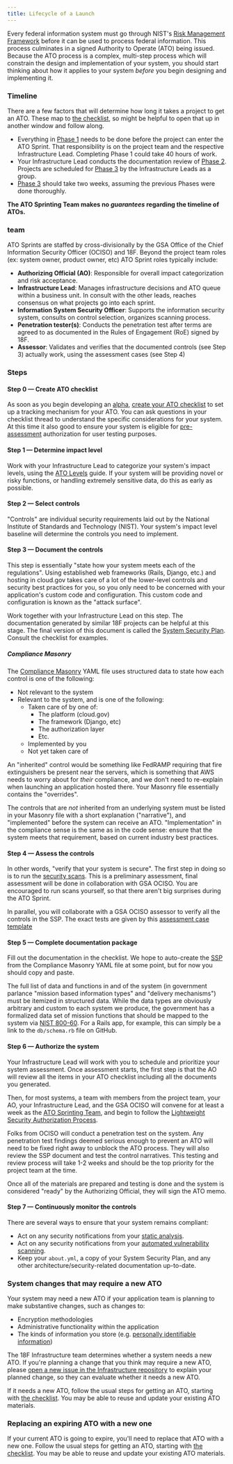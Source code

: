 ```yaml
---
title: Lifecycle of a Launch
---
```


Every federal information system must go through NIST's [Risk Management Framework](background/) before it can be used to process federal information. This process culminates in a signed Authority to Operate (ATO) being issued. Because the ATO process is a complex, multi-step process which will constrain the design and implementation of your system, you should start thinking about how it applies to your system _before_ you begin designing and implementing it.

### Timeline

There are a few factors that will determine how long it takes a project to get an ATO. These map to [the checklist](checklist/), so might be helpful to open that up in another window and follow along.

* Everything in [Phase 1](checklist/#phase-1-ato-sprint-prerequisites) needs to be done before the project can enter the ATO Sprint. That responsibility is on the project team and the respective Infrastructure Lead. Completing Phase 1 could take 40 hours of work.
* Your Infrastructure Lead conducts the documentation review of [Phase 2](checklist/#phase-2-documentation-review). Projects are scheduled for [Phase 3](checklist/#phase-3-ato-sprint) by the Infrastructure Leads as a group.
* [Phase 3](checklist/#phase-3-ato-sprint) should take two weeks, assuming the previous Phases were done thoroughly.

**The ATO Sprinting Team makes no _guarantees_ regarding the timeline of ATOs.**

### team

ATO Sprints are staffed by cross-divisionally by the GSA Office of the Chief Information Security Officer (OCISO) and 18F. Beyond the project team roles (ex: system owner, product owner, etc) ATO Sprint roles typically include:

* **Authorizing Official (AO)**: Responsible for overall impact categorization and risk acceptance.
* **Infrastructure Lead**: Manages infrastructure decisions and ATO queue within a business unit. In consult with the other leads, reaches consensus on what projects go into each sprint.
* **Information System Security Officer**: Supports the information security system, consults on control selection, organizes scanning process.
* **Penetration tester(s)**: Conducts the penetration test after terms are agreed to as documented in the Rules of Engagement (RoE) signed by 18F.
* **Assessor**: Validates and verifies that the documented controls (see Step 3) actually work, using the assessment cases (see Step 4)

### Steps

#### Step 0 — Create ATO checklist

As soon as you begin developing an [alpha](https://18f.gsa.gov/dashboard/stages/#alpha), [create your ATO checklist](checklist/) to set up a tracking mechanism for your ATO. You can ask questions in your checklist thread to understand the specific considerations for your system. At this time it also good to ensure your system is eligible for [pre-assessment](types/#conditions-for-pre-assessment) authorization for user testing purposes.

#### Step 1 — Determine impact level

Work with your Infrastructure Lead to categorize your system's impact levels, using the [ATO Levels](levels/) guide. If your system will be providing novel or risky functions, or handling extremely sensitive data, do this as early as possible.

#### Step 2 — Select controls

"Controls" are individual security requirements laid out by the National Institute of Standards and Technology (NIST).
Your system's impact level baseline will determine the controls you need to implement.

#### Step 3 — Document the controls

This step is essentially "state how your system meets each of the regulations". Using established web frameworks (Rails, Django, etc.) and hosting in cloud.gov takes care of a lot of the lower-level controls and security best practices for you, so you only need to be concerned with your application's custom code and configuration. This custom code and configuration is known as the "attack surface".

Work together with your Infrastructure Lead on this step. The documentation generated by similar 18F projects can be helpful at this stage. The final version of this document is called the [System Security Plan]((ssp/)). Consult the checklist for examples.

##### Compliance Masonry

The [Compliance Masonry](https://github.com/opencontrol/compliance-masonry) YAML file uses structured data to state how each control is one of the following:

* Not relevant to the system
* Relevant to the system, and is one of the following:
    * Taken care of by one of:
        * The platform (cloud.gov)
        * The framework (Django, etc)
        * The authorization layer
        * Etc.
    * Implemented by you
    * Not yet taken care of

An "inherited" control would be something like FedRAMP requiring that fire extinguishers be present near the servers, which is something that AWS needs to worry about for _their_ compliance, and we don't need to re-explain when launching an application hosted there. Your Masonry file essentially contains the "overrides".

The controls that are _not_ inherited from an underlying system must be listed in your Masonry file with a short explanation ("narrative"), and "implemented" before the system can receive an ATO. "Implementation" in the compliance sense is the same as in the code sense: ensure that the system meets that requirement, based on current industry best practices.

#### Step 4 — Assess the controls

In other words, "verify that your system is secure". The first step in doing so is to run the [security scans](../security/scanning/). This is a preliminary assessment, final assessment will be done in collaboration with GSA OCISO. You are encouraged to run scans yourself, so that there aren't big surprises during the ATO Sprint.

In parallel, you will collaborate with a GSA OCISO assessor to verify all the controls in the SSP. The exact tests are given by this [assessment case template](https://docs.google.com/spreadsheets/d/1xYv9PHk6P1ePHSQcJWXSAYbAvmxzSsDOZrdS285DKYY/edit?ts=58eba80c#gid=1541480683)

#### Step 5 — Complete documentation package

Fill out the documentation in the checklist. We hope to auto-create the [SSP](ssp/) from the Compliance Masonry YAML file at some point, but for now you should copy and paste.

The full list of data and functions in and of the system (in government parlance "mission based information types" and "delivery mechanisms") must be itemized in structured data. While the data types are obviously arbitrary and custom to each system we produce, the government has a formalized data set of mission functions that should be mapped to the system via [NIST 800-60](http://csrc.nist.gov/groups/SMA/fisma/categorization.html). For a Rails app, for example, this can simply be a link to the `db/schema.rb` file on GitHub.

#### Step 6 — Authorize the system

Your Infrastructure Lead will work with you to schedule and prioritize your system assessment. Once assessment starts, the first step is that the AO will review all the items in your ATO checklist including all the documents you generated.

Then, for most systems, a team with members from the project team, your AO, your Infrastructure Lead, and the GSA OCISO will convene for at least a week as the [ATO Sprinting Team](https://docs.google.com/document/d/1bGOV_pp_BlAzZsoa2D5pnsinx3R2gVnaBdFvHkwv0ig/edit), and begin to follow the [Lightweight Security Authorization Process](https://insite.gsa.gov/portal/content/627230).

Folks from OCISO will conduct a penetration test on the system. Any penetration test findings deemed serious enough to prevent an ATO will need to be fixed right away to unblock the ATO process. They will also review the SSP document and test the control narratives. This testing and review process will take 1-2 weeks and should be the top priority for the project team at the time.

Once all of the materials are prepared and testing is done and the system is considered "ready" by the Authorizing Official, they will sign the ATO memo.

#### Step 7 — Continuously monitor the controls

There are several ways to ensure that your system remains compliant:

* Act on any security notifications from your [static analysis](../security/static-analysis/).
* Act on any security notifications from your [automated vulnerability scanning](../security/dynamic-scanning/#automated-scanning).
* Keep your `about.yml`, a copy of your System Security Plan, and any other architecture/security-related documentation up-to-date.

### System changes that may require a new ATO

Your system may need a new ATO if your application team is planning to make substantive changes, such as changes to:

* Encryption methodologies
* Administrative functionality within the application
* The kinds of information you store (e.g. [personally identifiable information](../privacy/pii/))

The 18F Infrastructure team determines whether a system needs a new ATO. If you're planning a change that you think may require a new ATO, please [open a new issue in the Infrastructure repository](https://github.com/18F/Infrastructure/issues/new?title=ATO+re-authorization+for+%3Cproject%3E?) to explain your planned change, so they can evaluate whether it needs a new ATO.

If it needs a new ATO, follow the usual steps for getting an ATO, starting with [the checklist](checklist/). You may be able to reuse and update your existing ATO materials.

### Replacing an expiring ATO with a new one

If your current ATO is going to expire, you'll need to replace that ATO with a new one. Follow the usual steps for getting an ATO, starting with [the checklist](checklist/). You may be able to reuse and update your existing ATO materials.
